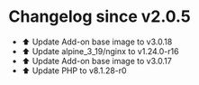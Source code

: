 # Changelog since v2.0.5
- ⬆️ Update Add-on base image to v3.0.18 
- ⬆️ Update alpine_3_19/nginx to v1.24.0-r16 
- ⬆️ Update Add-on base image to v3.0.17 
- ⬆️ Update PHP to v8.1.28-r0 
